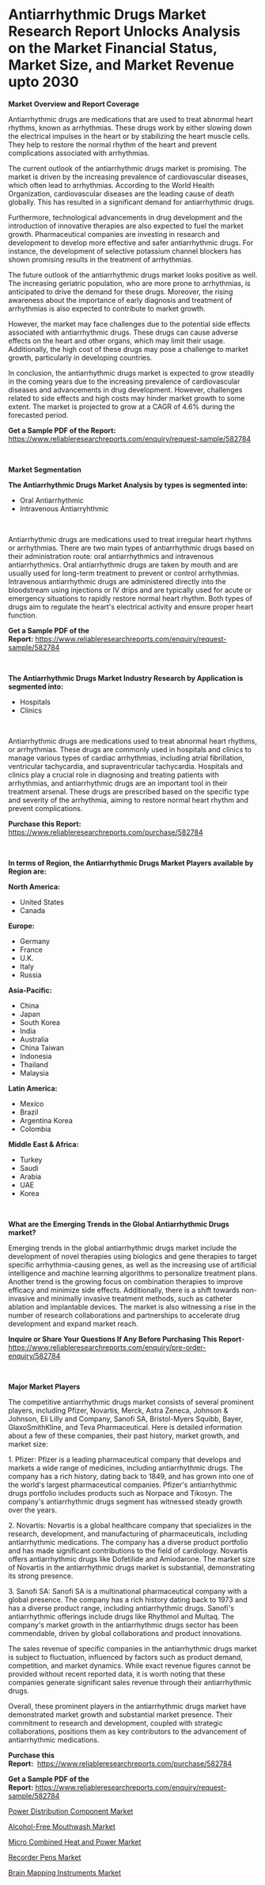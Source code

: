 <p><h1>Antiarrhythmic Drugs Market Research Report Unlocks Analysis on the Market Financial Status, Market Size, and Market Revenue upto 2030</h1></p><p><strong>Market Overview and Report Coverage</strong></p>
<p><p>Antiarrhythmic drugs are medications that are used to treat abnormal heart rhythms, known as arrhythmias. These drugs work by either slowing down the electrical impulses in the heart or by stabilizing the heart muscle cells. They help to restore the normal rhythm of the heart and prevent complications associated with arrhythmias.</p><p>The current outlook of the antiarrhythmic drugs market is promising. The market is driven by the increasing prevalence of cardiovascular diseases, which often lead to arrhythmias. According to the World Health Organization, cardiovascular diseases are the leading cause of death globally. This has resulted in a significant demand for antiarrhythmic drugs.</p><p>Furthermore, technological advancements in drug development and the introduction of innovative therapies are also expected to fuel the market growth. Pharmaceutical companies are investing in research and development to develop more effective and safer antiarrhythmic drugs. For instance, the development of selective potassium channel blockers has shown promising results in the treatment of arrhythmias.</p><p>The future outlook of the antiarrhythmic drugs market looks positive as well. The increasing geriatric population, who are more prone to arrhythmias, is anticipated to drive the demand for these drugs. Moreover, the rising awareness about the importance of early diagnosis and treatment of arrhythmias is also expected to contribute to market growth.</p><p>However, the market may face challenges due to the potential side effects associated with antiarrhythmic drugs. These drugs can cause adverse effects on the heart and other organs, which may limit their usage. Additionally, the high cost of these drugs may pose a challenge to market growth, particularly in developing countries.</p><p>In conclusion, the antiarrhythmic drugs market is expected to grow steadily in the coming years due to the increasing prevalence of cardiovascular diseases and advancements in drug development. However, challenges related to side effects and high costs may hinder market growth to some extent. The market is projected to grow at a CAGR of 4.6% during the forecasted period.</p></p>
<p><strong>Get a Sample PDF of the Report:</strong> <a href="https://www.reliableresearchreports.com/enquiry/request-sample/582784">https://www.reliableresearchreports.com/enquiry/request-sample/582784</a></p>
<p>&nbsp;</p>
<p><strong>Market Segmentation</strong></p>
<p><strong>The Antiarrhythmic Drugs Market Analysis by types is segmented into:</strong></p>
<p><ul><li>Oral Antiarrhythmic</li><li>Intravenous Antiarryhthmic</li></ul></p>
<p>&nbsp;</p>
<p><p>Antiarrhythmic drugs are medications used to treat irregular heart rhythms or arrhythmias. There are two main types of antiarrhythmic drugs based on their administration route: oral antiarrhythmics and intravenous antiarrhythmics. Oral antiarrhythmic drugs are taken by mouth and are usually used for long-term treatment to prevent or control arrhythmias. Intravenous antiarrhythmic drugs are administered directly into the bloodstream using injections or IV drips and are typically used for acute or emergency situations to rapidly restore normal heart rhythm. Both types of drugs aim to regulate the heart's electrical activity and ensure proper heart function.</p></p>
<p><strong>Get a Sample PDF of the Report:</strong>&nbsp;<a href="https://www.reliableresearchreports.com/enquiry/request-sample/582784">https://www.reliableresearchreports.com/enquiry/request-sample/582784</a></p>
<p>&nbsp;</p>
<p><strong>The Antiarrhythmic Drugs Market Industry Research by Application is segmented into:</strong></p>
<p><ul><li>Hospitals</li><li>Clinics</li></ul></p>
<p>&nbsp;</p>
<p><p>Antiarrhythmic drugs are medications used to treat abnormal heart rhythms, or arrhythmias. These drugs are commonly used in hospitals and clinics to manage various types of cardiac arrhythmias, including atrial fibrillation, ventricular tachycardia, and supraventricular tachycardia. Hospitals and clinics play a crucial role in diagnosing and treating patients with arrhythmias, and antiarrhythmic drugs are an important tool in their treatment arsenal. These drugs are prescribed based on the specific type and severity of the arrhythmia, aiming to restore normal heart rhythm and prevent complications.</p></p>
<p><strong>Purchase this Report:</strong>&nbsp; <a href="https://www.reliableresearchreports.com/purchase/582784">https://www.reliableresearchreports.com/purchase/582784</a></p>
<p>&nbsp;</p>
<p><strong>In terms of Region, the Antiarrhythmic Drugs Market Players available by Region are:</strong></p>
<p>
    <p> <strong> North America: </strong>
        <ul>
            <li>United States</li>
            <li>Canada</li>
        </ul>
        </p> 
    <p> <strong> Europe: </strong>
        <ul>
            <li>Germany</li>
            <li>France</li>
            <li>U.K.</li>
            <li>Italy</li>
            <li>Russia</li>
        </ul>
        </p> 
    <p> <strong> Asia-Pacific: </strong>
        <ul>
            <li>China</li>
            <li>Japan</li>
            <li>South Korea</li>
            <li>India</li>
            <li>Australia</li>
            <li>China Taiwan</li>
            <li>Indonesia</li>
            <li>Thailand</li>
            <li>Malaysia</li>
        </ul>
        </p> 
    <p> <strong> Latin America: </strong>
        <ul>
            <li>Mexico</li>
            <li>Brazil</li>
            <li>Argentina Korea</li>
            <li>Colombia</li>
        </ul>
        </p> 
    <p> <strong> Middle East & Africa: </strong>
        <ul>
            <li>Turkey</li>
            <li>Saudi</li>
            <li>Arabia</li>
            <li>UAE</li>
            <li>Korea</li>
        </ul>
    </p>
    </p>
<p>&nbsp;</p>
<p><strong>What are the Emerging Trends in the Global Antiarrhythmic Drugs market?</strong></p>
<p><p>Emerging trends in the global antiarrhythmic drugs market include the development of novel therapies using biologics and gene therapies to target specific arrhythmia-causing genes, as well as the increasing use of artificial intelligence and machine learning algorithms to personalize treatment plans. Another trend is the growing focus on combination therapies to improve efficacy and minimize side effects. Additionally, there is a shift towards non-invasive and minimally invasive treatment methods, such as catheter ablation and implantable devices. The market is also witnessing a rise in the number of research collaborations and partnerships to accelerate drug development and expand market reach.</p></p>
<p><strong>Inquire or Share Your Questions If Any Before Purchasing This Report</strong>- <a href="https://www.reliableresearchreports.com/enquiry/pre-order-enquiry/582784">https://www.reliableresearchreports.com/enquiry/pre-order-enquiry/582784</a></p>
<p>&nbsp;</p>
<p><strong>Major Market Players</strong></p>
<p><p>The competitive antiarrhythmic drugs market consists of several prominent players, including Pfizer, Novartis, Merck, Astra Zeneca, Johnson & Johnson, Eli Lilly and Company, Sanofi SA, Bristol-Myers Squibb, Bayer, GlaxoSmithKline, and Teva Pharmaceutical. Here is detailed information about a few of these companies, their past history, market growth, and market size:</p><p>1. Pfizer: Pfizer is a leading pharmaceutical company that develops and markets a wide range of medicines, including antiarrhythmic drugs. The company has a rich history, dating back to 1849, and has grown into one of the world's largest pharmaceutical companies. Pfizer's antiarrhythmic drugs portfolio includes products such as Norpace and Tikosyn. The company's antiarrhythmic drugs segment has witnessed steady growth over the years.</p><p>2. Novartis: Novartis is a global healthcare company that specializes in the research, development, and manufacturing of pharmaceuticals, including antiarrhythmic medications. The company has a diverse product portfolio and has made significant contributions to the field of cardiology. Novartis offers antiarrhythmic drugs like Dofetilide and Amiodarone. The market size of Novartis in the antiarrhythmic drugs market is substantial, demonstrating its strong presence.</p><p>3. Sanofi SA: Sanofi SA is a multinational pharmaceutical company with a global presence. The company has a rich history dating back to 1973 and has a diverse product range, including antiarrhythmic drugs. Sanofi's antiarrhythmic offerings include drugs like Rhythmol and Multaq. The company's market growth in the antiarrhythmic drugs sector has been commendable, driven by global collaborations and product innovations.</p><p>The sales revenue of specific companies in the antiarrhythmic drugs market is subject to fluctuation, influenced by factors such as product demand, competition, and market dynamics. While exact revenue figures cannot be provided without recent reported data, it is worth noting that these companies generate significant sales revenue through their antiarrhythmic drugs.</p><p>Overall, these prominent players in the antiarrhythmic drugs market have demonstrated market growth and substantial market presence. Their commitment to research and development, coupled with strategic collaborations, positions them as key contributors to the advancement of antiarrhythmic medications.</p></p>
<p><strong>Purchase this Report:</strong>&nbsp;&nbsp;<a href="https://www.reliableresearchreports.com/purchase/582784">https://www.reliableresearchreports.com/purchase/582784</a></p>
<p></p>
<p><strong>Get a Sample PDF of the Report:</strong>&nbsp;<a href="https://www.reliableresearchreports.com/enquiry/request-sample/582784">https://www.reliableresearchreports.com/enquiry/request-sample/582784</a></p>
<p><p><a href="https://medium.com/@entelaloshi55/power-distribution-component-market-furnishes-information-on-market-share-market-trends-and-bcd4b8ec2132">Power Distribution Component Market</a></p><p><a href="https://www.linkedin.com/pulse/decoding-alcohol-free-mouthwash-market-deep-dive-latest/">Alcohol-Free Mouthwash Market</a></p><p><a href="https://medium.com/@loretamusaj85/micro-combined-heat-and-power-market-the-key-to-successful-business-strategy-forecast-till-2030-869bcb91bf5a">Micro Combined Heat and Power Market</a></p><p><a href="https://github.com/RoccoManning/Market-Research-Report-List-1/blob/main/recorder-pens-market.md">Recorder Pens Market</a></p><p><a href="https://www.linkedin.com/pulse/brain-mapping-instruments-market-research-report-unlocks-analysis/">Brain Mapping Instruments Market</a></p></p>